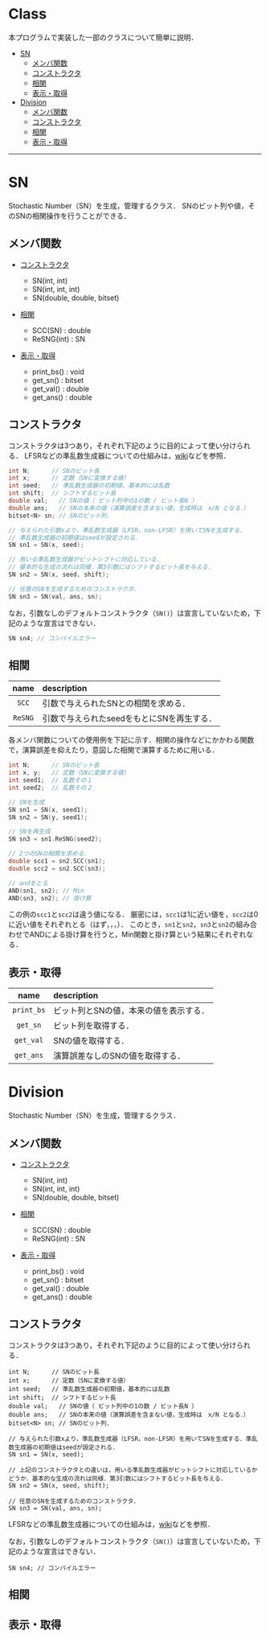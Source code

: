 # <!-- omit in toc -->

# Class <!-- omit in toc -->
本プログラムで実装した一部のクラスについて簡単に説明．

- [SN](#sn)
  - [メンバ関数](#メンバ関数)
  - [コンストラクタ](#コンストラクタ)
  - [相関](#相関)
  - [表示・取得](#表示取得)
- [Division](#division)
  - [メンバ関数](#メンバ関数-1)
  - [コンストラクタ](#コンストラクタ-1)
  - [相関](#相関-1)
  - [表示・取得](#表示取得-1)

---
# SN
Stochastic Number（SN）を生成，管理するクラス．
SNのビット列や値，そのSNの相関操作を行うことができる．

## メンバ関数
+ [コンストラクタ](#コンストラクタ)
    + SN(int, int)
    + SN(int, int, int)
    + SN(double, double, bitset<N>)

+ [相関](#相関)
    + SCC(SN) : double
    + ReSNG(int) : SN

+ [表示・取得](#表示取得)
    + print_bs() : void
    + get_sn() : bitset<N>
    + get_val() : double
    + get_ans() : double

## コンストラクタ

コンストラクタは3つあり，それぞれ下記のように目的によって使い分けられる．
LFSRなどの準乱数生成器についての仕組みは，[wiki](https://ja.wikipedia.org/wiki/Linear-feedback_shift_register)などを参照．
```c++
int N;      // SNのビット長
int x;      // 定数（SNに変換する値）
int seed;   // 準乱数生成器の初期値，基本的には乱数
int shift;  // シフトするビット長
double val;   // SNの値（ ビット列中の1の数 / ビット長N ）
double ans;   // SNの本来の値（演算誤差を含まない値，生成時は　x/N となる．）
bitset<N> sn; // SNのビット列．

// 与えられた引数xより，準乱数生成器（LFSR，non-LFSR）を用いてSNを生成する．
// 準乱数生成器の初期値はseedが設定される．
SN sn1 = SN(x, seed);

// 用いる準乱数生成器がビットシフトに対応している．
// 基本的な生成の流れは同様．第3引数にはシフトするビット長を与える．
SN sn2 = SN(x, seed, shift);

// 任意のSNを生成するためのコンストラクタ．
SN sn3 = SN(val, ans, sn);
```

なお，引数なしのデフォルトコンストラクタ（```SN()```）は宣言していないため，下記のような宣言はできない．
```c++
SN sn4; // コンパイルエラー
```

## 相関
|    name     | description                                |
| :---------: | :----------------------------------------- |
|  ```SCC```  | 引数で与えられたSNとの相関を求める．       |
| ```ReSNG``` | 引数で与えられたseedをもとにSNを再生する． |


各メンバ関数についての使用例を下記に示す．相関の操作などにかかわる関数で，演算誤差を抑えたり，意図した相関で演算するために用いる．

```c++
int N;      // SNのビット長
int x, y;   // 定数（SNに変換する値）
int seed1;  // 乱数その１
int seed2;  // 乱数その２

// SNを生成
SN sn1 = SN(x, seed1);
SN sn2 = SN(y, seed1);

// SNを再生成
SN sn3 = sn1.ReSNG(seed2);

// 2つのSNの相関を求める．
double scc1 = sn2.SCC(sn1);
double scc2 = sn2.SCC(sn3);

// andをとる
AND(sn1, sn2); // Min
AND(sn3, sn2); // 掛け算
```

この例の```scc1```と```scc2```は違う値になる．
厳密には，```scc1```は1に近い値を，```scc2```は0に近い値をそれぞれとる（はず，，，）．
このとき，```sn1```と```sn2```，```sn3```と```sn2```の組み合わせでANDによる掛け算を行うと，Min関数と掛け算という結果にそれぞれなる．

## 表示・取得
|      name      | description                            |
| :------------: | :------------------------------------- |
| ```print_bs``` | ビット列とSNの値，本来の値を表示する． |
|  ```get_sn```  | ビット列を取得する．                   |
| ```get_val```  | SNの値を取得する．                     |
| ```get_ans```  | 演算誤差なしのSNの値を取得する．       |


# Division
Stochastic Number（SN）を生成，管理するクラス．

## メンバ関数
+ [コンストラクタ](#コンストラクタ-1)
    + SN(int, int)
    + SN(int, int, int)
    + SN(double, double, bitset<N>)

+ [相関](#相関)
    + SCC(SN) : double
    + ReSNG(int) : SN

+ [表示・取得](#表示取得)
    + print_bs() : void
    + get_sn() : bitset<N>
    + get_val() : double
    + get_ans() : double

## コンストラクタ
コンストラクタは3つあり，それぞれ下記のように目的によって使い分けられる．
```
int N;      // SNのビット長
int x;      // 定数（SNに変換する値）
int seed;   // 準乱数生成器の初期値，基本的には乱数
int shift;  // シフトするビット長
double val;   // SNの値（ ビット列中の1の数 / ビット長N ）
double ans;   // SNの本来の値（演算誤差を含まない値，生成時は　x/N となる．）
bitset<N> sn; // SNのビット列．

// 与えられた引数xより，準乱数生成器（LFSR，non-LFSR）を用いてSNを生成する．準乱数生成器の初期値はseedが設定される．
SN sn1 = SN(x, seed);

// 上記のコンストラクタとの違いは，用いる準乱数生成器がビットシフトに対応しているかどうか．基本的な生成の流れは同様．第3引数にはシフトするビット長を与える．
SN sn2 = SN(x, seed, shift);

// 任意のSNを生成するためのコンストラクタ．
SN sn3 = SN(val, ans, sn);
```
LFSRなどの準乱数生成器についての仕組みは，[wiki](https://ja.wikipedia.org/wiki/Linear-feedback_shift_register)などを参照．

なお，引数なしのデフォルトコンストラクタ（```SN()```）は宣言していないため，下記のような宣言はできない．
```
SN sn4; // コンパイルエラー
```

## 相関

## 表示・取得